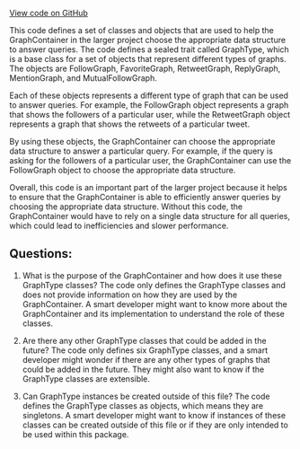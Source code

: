 [View code on GitHub](https://github.com/misbahsy/the-algorithm/graph-feature-service/src/main/scala/com/twitter/graph_feature_service/worker/util/GraphType.scala)

This code defines a set of classes and objects that are used to help the GraphContainer in the larger project choose the appropriate data structure to answer queries. The code defines a sealed trait called GraphType, which is a base class for a set of objects that represent different types of graphs. The objects are FollowGraph, FavoriteGraph, RetweetGraph, ReplyGraph, MentionGraph, and MutualFollowGraph.

Each of these objects represents a different type of graph that can be used to answer queries. For example, the FollowGraph object represents a graph that shows the followers of a particular user, while the RetweetGraph object represents a graph that shows the retweets of a particular tweet.

By using these objects, the GraphContainer can choose the appropriate data structure to answer a particular query. For example, if the query is asking for the followers of a particular user, the GraphContainer can use the FollowGraph object to choose the appropriate data structure.

Overall, this code is an important part of the larger project because it helps to ensure that the GraphContainer is able to efficiently answer queries by choosing the appropriate data structure. Without this code, the GraphContainer would have to rely on a single data structure for all queries, which could lead to inefficiencies and slower performance.
## Questions: 
 1. What is the purpose of the GraphContainer and how does it use these GraphType classes?
   The code only defines the GraphType classes and does not provide information on how they are used by the GraphContainer. A smart developer might want to know more about the GraphContainer and its implementation to understand the role of these classes.

2. Are there any other GraphType classes that could be added in the future?
   The code only defines six GraphType classes, and a smart developer might wonder if there are any other types of graphs that could be added in the future. They might also want to know if the GraphType classes are extensible.

3. Can GraphType instances be created outside of this file?
   The code defines the GraphType classes as objects, which means they are singletons. A smart developer might want to know if instances of these classes can be created outside of this file or if they are only intended to be used within this package.